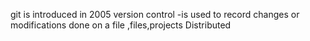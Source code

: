 git is introduced in 2005
version control -is used to record changes or modifications done on a file ,files,projects
Distributed 